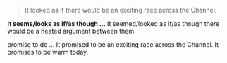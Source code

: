 >It looked as if there would be an exciting race across the Channel.

**It seems/looks as if/as though ...**
It seemed/looked as if/as though there would be a heated argument between them.

promise to do ...
It promised to be an exciting race across the Channel.
It promises to be warm today.